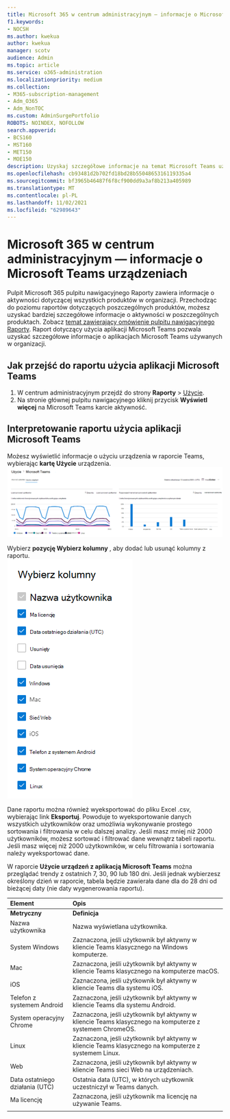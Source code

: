 ```yaml
---
title: Microsoft 365 w centrum administracyjnym — informacje o Microsoft Teams urządzeniach
f1.keywords:
- NOCSH
ms.author: kwekua
author: kwekua
manager: scotv
audience: Admin
ms.topic: article
ms.service: o365-administration
ms.localizationpriority: medium
ms.collection:
- M365-subscription-management
- Adm_O365
- Adm_NonTOC
ms.custom: AdminSurgePortfolio
ROBOTS: NOINDEX, NOFOLLOW
search.appverid:
- BCS160
- MST160
- MET150
- MOE150
description: Uzyskaj szczegółowe informacje na temat Microsoft Teams używanych w organizacji, korzystając z raportu Microsoft Teams użycia aplikacji z raportów Microsoft 365.
ms.openlocfilehash: cb93481d2b702fd18bd28b5504865316119335a4
ms.sourcegitcommit: bf3965b46487f6f8cf900dd9a3af8b213a405989
ms.translationtype: MT
ms.contentlocale: pl-PL
ms.lasthandoff: 11/02/2021
ms.locfileid: "62989643"
---
```

# <a name="microsoft-365-reports-in-the-admin-center---microsoft-teams-device-usage"></a>Microsoft 365 w centrum administracyjnym — informacje o Microsoft Teams urządzeniach

Pulpit Microsoft 365 pulpitu nawigacyjnego Raporty zawiera informacje o aktywności dotyczącej wszystkich produktów w organizacji. Przechodząc do poziomu raportów dotyczących poszczególnych produktów, możesz uzyskać bardziej szczegółowe informacje o aktywności w poszczególnych produktach. Zobacz [temat zawierający omówienie pulpitu nawigacyjnego Raporty](activity-reports.md). Raport dotyczący użycia aplikacji Microsoft Teams pozwala uzyskać szczegółowe informacje o aplikacjach Microsoft Teams używanych w organizacji.
  
## <a name="how-to-get-to-the-microsoft-teams-app-usage-report"></a>Jak przejść do raportu użycia aplikacji Microsoft Teams

1. W centrum administracyjnym przejdź do strony **Raporty** \> <a href="https://go.microsoft.com/fwlink/p/?linkid=2074756" target="_blank">Użycie</a>. 
2. Na stronie głównej pulpitu nawigacyjnego kliknij przycisk **Wyświetl więcej** na Microsoft Teams karcie aktywność.
  
## <a name="interpret-the-microsoft-teams-app-usage-report"></a>Interpretowanie raportu użycia aplikacji Microsoft Teams

Możesz wyświetlić informacje o użyciu urządzenia w raporcie Teams, wybierając **kartę Użycie** urządzenia.<br/>![Microsoft 365 raporty — Microsoft Teams użycia urządzenia.](../../media/e46c7f7c-8371-4a20-ae82-b20df64b0205.png)

Wybierz **pozycję Wybierz kolumny** , aby dodać lub usunąć kolumny z raportu.  <br/> ![Teams na urządzeniach użytkowników — wybierz kolumny.](../../media/3358d5d9-931b-4d30-931f-450b2f5717da.png)

Dane raportu można również wyeksportować do pliku Excel .csv, wybierając link **Eksportuj**. Powoduje to wyeksportowanie danych wszystkich użytkowników oraz umożliwia wykonywanie prostego sortowania i filtrowania w celu dalszej analizy. Jeśli masz mniej niż 2000 użytkowników, możesz sortować i filtrować dane wewnątrz tabeli raportu. Jeśli masz więcej niż 2000 użytkowników, w celu filtrowania i sortowania należy wyeksportować dane. 

W raporcie **Użycie urządzeń z aplikacją Microsoft Teams** można przeglądać trendy z ostatnich 7, 30, 90 lub 180 dni. Jeśli jednak wybierzesz określony dzień w raporcie, tabela będzie zawierała dane dla do 28 dni od bieżącej daty (nie daty wygenerowania raportu).
  
|Element|Opis|
|:-----|:-----|
|**Metryczny**|**Definicja**|
|Nazwa użytkownika  <br/> |Nazwa wyświetlana użytkownika.  <br/> |
|System Windows  <br/> |Zaznaczona, jeśli użytkownik był aktywny w kliencie Teams klasycznego na Windows komputerze.  <br/> |
|Mac  <br/> |Zaznaczona, jeśli użytkownik był aktywny w kliencie Teams klasycznego na komputerze macOS.  <br/> |
|iOS  <br/> |Zaznaczona, jeśli użytkownik był aktywny w kliencie Teams dla systemu iOS.  <br/> |
|Telefon z systemem Android  <br/> | Zaznaczona, jeśli użytkownik był aktywny w kliencie Teams dla systemu Android.  <br/> |
|System operacyjny Chrome  <br/> |Zaznaczona, jeśli użytkownik był aktywny w kliencie Teams klasycznego na komputerze z systemem ChromeOS.|
|Linux  <br/> | Zaznaczona, jeśli użytkownik był aktywny w kliencie Teams klasycznego na komputerze z systemem Linux.  <br/> |
|Web  <br/> |Zaznaczona, jeśli użytkownik był aktywny w kliencie Teams sieci Web na urządzeniach.|
|Data ostatniego działania (UTC)  <br/> |Ostatnia data (UTC), w których użytkownik uczestniczył w Teams danych.  <br/> |
|Ma licencję|Zaznaczona, jeśli użytkownik ma licencję na używanie Teams.|
|||